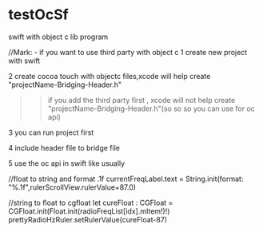 # testOcSf
swift with object c lib program

//Mark: - if you want to use third party with object c 
1 create new project with swift

2 create cocoa touch with objectc files,xcode will help create "projectName-Bridging-Header.h"
>> if you add the third party first ,
xcode will not help create "projectName-Bridging-Header.h"(so so so you can use for oc api)

3 you can run project first 

4 include header file to bridge file 

5 use the oc api in swift like usually


//float to string and format .1f
  currentFreqLabel.text = String.init(format: "%.1f",rulerScrollView.rulerValue+87.0)
    
//string to float to cgfloat 
  let cureFloat : CGFloat = CGFloat.init(Float.init(radioFreqList[idx].mItem!)!)
  prettyRadioHzRuler.setRulerValue(cureFloat-87)
  
